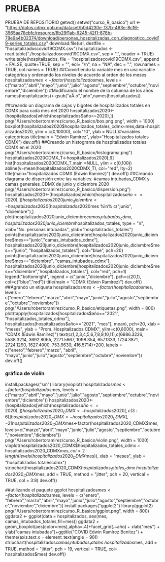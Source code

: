 # PRUEBA
PRUEBA DE REPOSITORIO
getwd()
setwd("curso_R_basico")
url <- "https://datos.cdmx.gob.mx/dataset/b0d4230e-f37b-463e-8c16-3565aa78cbfc/resource/8b29f1ab-6245-42f1-878b-78e9a4b02374/download/personas_hospitalizadas_con_diagnostico_covid19-series_totales.csv"
download.file(url, destfile = "hospitalizadoscovid19CDMX.csv")
hospitalizados <- read.table("./hospitalizadoscovid19CDMX.csv", sep = ",", header = TRUE)
write.table(hospitalizados, file = "hospitalizadoscovid19CDMX.csv", append = FALSE, quote=TRUE, sep = "", eol= "\n", na = "NA", dec = ".", row.names = TRUE,
            col.names = TRUE)
##Convirtiendo la variable mes en una variable categórica y ordenando los niveles de acuerdo al orden de los meses 
hospitalizados$mes<-factor(hospitalizados$mes, levels = c("marzo","abril","mayo","junio","julio","agosto","septiembre","octubre","noviembre","diciembre"))
#Modificando el nombre de la columna de los años
names(hospitalizados)<-gsub("aÃ.o","año",names(hospitalizados))

##creando un diagrama de cajas y bigotes de hospitalizados totales en CDMX para cada mes del 2020
hospitalizados2020<-(hospitalizados[which(hospitalizados$año<=2020),])
png("/Users/robertoramirez/curso_R_basico/box.png.png", width = 1000)
boxplot(hospitalizados2020$hospitalizados_totales_cdmx~mes,data=hospitalizados2020, ylim = c(0,10000), col="10", ylab = NULL)#variables categóricas 
title(main = "Edwin Ramírez", ylab="Hospitalizados totales CDMX")
dev.off()
##Creando un histograma de hospitalizados totales CDMX en el 2020
png("/Users/robertoramirez/curso_R_basico/histograma.png")
hospitalizados2020CDMX_T<-hospitalizados2020[,6]
hist(hospitalizados2020CDMX_T,main =NULL, ylim = c(0,100))
abline(v=mean(hospitalizados2020CDMX_T), col="red", lty=2)
title(main="hospitalizados CDMX (Edwin Ramírez)")
dev.off()
##Creando diagrama de dispersión entre las variables: 
#camas intubadas_CDMX y camas generales_CDMX de junio y diciembre  2020
png("/Users/robertoramirez/curso_R_basico/dispersion.png")
hospitalizados2020<-(hospitalizados[which(hospitalizados$año<=2020),])
hospitalizados2020junio_diciembre <- hospitalizados2020[hospitalizados2020$mes %in% c("junio", "diciembre"),]
plot(hospitalizados2020junio_diciembre$camas_intubados_cdmx,hospitalizados2020junio_diciembre$hospitalizados_totales, type = "n", xlab="No. personas intubadas", ylab="hospitalizados_totales")
points(hospitalizados2020junio_diciembre[hospitalizados2020junio_diciembre$mes=="junio","camas_intubados_cdmx"],
       hospitalizados2020junio_diciembre[hospitalizados2020junio_diciembre$mes=="junio", "hospitalizados_totales"], col="blue", pch=20)
points(hospitalizados2020junio_diciembre[hospitalizados2020junio_diciembre$mes=="diciembre", "camas_intubados_cdmx"],
       hospitalizados2020junio_diciembre[hospitalizados2020junio_diciembre$mes=="diciembre","hospitalizados_totales"], col="red", pch=1)
legend("bottomright", legend = c("junio","diciembre"), pch=c(20,1), col=c("blue","red"))
title(main = "CDMX (Edwin Ramírez)")
dev.off()
##Agrando un etiqueta 
hospitalizados$mes<-factor(hospitalizados$mes, levels = c("enero","febrero","marzo","abril","mayo","junio","julio","agosto","septiembre","octubre","noviembre"))
png("/Users/robertoramirez/curso_R_basico/etiquetas.png", width = 800)
plot(tapply(hospitalizados[hospitalizados$año=="2021", "hospitalizados_totales_cdmx"], hospitalizados[hospitalizados$año=="2021", "mes"], mean), pch=20, xlab = "meses", ylab = "Prom. Hospitalizados CDMX", ylim=c(0,8000), main= "CDMX (Edwin Ramírez)")
text(c(1,2,3,4,5,6,7,8,9,10,11),c(6986.3226,  5538.3214,  3692.8065,  2271.5667,  1098.354,   657.1333,  1724.3871,  2724.1290,  1627.4000,   753.9630,   416.5714)+200, labels = c("enero","febrero","marzo", "abril", "mayo","junio","julio","agosto","septiembre","octubre","noviembre"))
dev.off()


### gráfica de violín 
install.packages("sm")
library(vioplot)
hospitalizados$mes<-factor(hospitalizados$mes, levels = c("marzo","abril","mayo","junio","julio","agosto","septiembre","octubre","noviembre","diciembre"))
hospitalizados2020<-(hospitalizados[which(hospitalizados$año<=2020),])
hospitalizados2020_CDMX<-hospitalizados2020[,c(3:6)]
hospitalizados2020_CDMX<-hospitalizados2020_CDMX[,-2]
hospitalizados2020_CDMX$mes<-factor(hospitalizados2020_CDMX$mes, levels=c("marzo","abril","mayo","junio","julio","agosto","septiembre","octubre","noviembre","diciembre"))
png("/Users/robertoramirez/curso_R_basico/violin.png", width = 1000)
vioplot(hospitalizados2020_CDMX$hospitalizados_totales_cdmx ~ hospitalizados2020_CDMX$mes, col = 2:length(levels(hospitalizados2020_CDMX$mes)), 
        xlab = "meses", ylab = "hospitalizados totalescdmx")
stripchart(hospitalizados2020_CDMX$hospitalizados_totales_cdmx~ hospitalizados2020_CDMX$mes, add = TRUE, method = "jitter", pch = 20, vertical = TRUE, col = 3:8)
dev.off()

##utilizando el paquete ggplot
hospitalizados$mes<-factor(hospitalizados$mes, levels = c("enero", "febrero","marzo","abril","mayo","junio","julio","agosto","septiembre","octubre","noviembre","diciembre"))
install.packages("ggplot2")
library(ggplot2)
png("/Users/robertoramirez/curso_R_basico/ggplot.png", width = 800) 
ggdata2 <- ggplot(data = hospitalizados, aes(mes, camas_intubados_totales,fill=mes))
ggdata2 + geom_boxplot(aes(color=mes),alpha=.4)+facet_grid(.~año)  + xlab("mes") + ylab("camas intubadas")+ggtitle("COVID Edwin Ramírez Benítez") + theme(axis.text.x = element_text(angle = 90))
stripchart(hospitalizados$camas_intubados_totales~hospitalizados$mes, add = TRUE, method = "jitter", pch = 19, vertical = TRUE, col= hospitalizados$mes)
dev.off()

